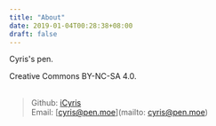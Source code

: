 ```yaml
---
title: "About"
date: 2019-01-04T00:28:38+08:00
draft: false
---
```


Cyris's pen.

Creative Commons BY-NC-SA 4.0.  
<br/>

> Github: [iCyris](https://github.com/iCyris)  
> Email: [cyris@pen.moe](mailto: cyris@pen.moe)  

